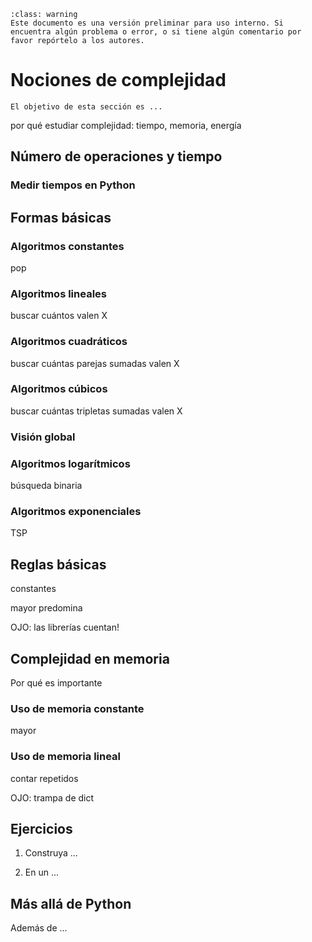 ```{admonition} Versión borrador / preliminar
:class: warning
Este documento es una versión preliminar para uso interno. Si encuentra algún problema o error, o si tiene algún comentario por favor repórtelo a los autores.
```



# Nociones de complejidad

```{admonition} Objetivo de la sección
El objetivo de esta sección es ...
```

por qué estudiar complejidad: tiempo, memoria, energía

## Número de operaciones y tiempo



### Medir tiempos en Python




## Formas básicas

### Algoritmos constantes

pop

### Algoritmos lineales

buscar cuántos valen X


### Algoritmos cuadráticos

buscar cuántas parejas sumadas valen X


### Algoritmos cúbicos

buscar cuántas tripletas sumadas valen X



### Visión global



### Algoritmos logarítmicos

búsqueda binaria

### Algoritmos exponenciales

TSP

## Reglas básicas

constantes

mayor predomina

OJO: las librerías cuentan!


## Complejidad en memoria

Por qué es importante

### Uso de memoria constante

mayor

### Uso de memoria lineal

contar repetidos

OJO: trampa de dict




## Ejercicios ##

1. Construya ...

2. En un ...


## Más allá de Python

Además de ...
 


